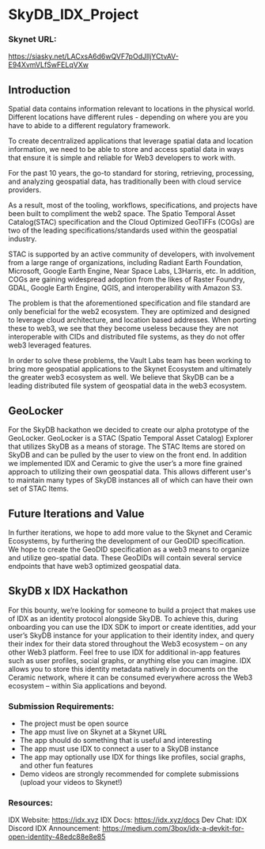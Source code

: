 # SkyDB_IDX_Project

### Skynet URL: 
https://siasky.net/LACxsA6d6wQVF7pOdJlljYCtvAV-E94XvmVLfSwFELqVXw

## Introduction
Spatial data contains information relevant to locations in the physical world. Different locations have different rules - depending on where you are you have to abide to a different regulatory framework.

To create decentralized applications that leverage spatial data and location information, we need to be able to store and access spatial data in ways that ensure it is simple and reliable for Web3 developers to work with. 

For the past 10 years, the go-to standard for storing, retrieving, processing, and analyzing geospatial data, has traditionally been with cloud service providers.

As a result, most of the tooling, workflows, specifications, and projects have been built to compliment the web2 space. The Spatio Temporal Asset Catalog(STAC) specification and the Cloud Optimized GeoTIFFs (COGs) are two of the leading specifications/standards used within the geospatial industry.

STAC is supported by an active community of developers, with involvement from a large range of organizations, including Radiant Earth Foundation, Microsoft, Google Earth Engine, Near Space Labs, L3Harris, etc. In addition, COGs are gaining widespread adoption from the likes of Raster Foundry, GDAL, Google Earth Engine, QGIS, and interoperability with Amazon S3.

The problem is that the aforementioned specification and file standard are only beneficial for the web2 ecosystem. They are optimized and designed to leverage cloud architecture, and location based addresses. When porting these to web3, we see that they become useless because they are not interoperable with CIDs and distributed file systems, as they do not offer web3 leveraged features.

In order to solve these problems, the Vault Labs team has been working to bring more geospatial applications to the Skynet Ecosystem and ultimately the greater web3 ecosystem as well. We believe that SkyDB can be a leading distributed file system of geospatial data in the web3 ecosystem.

## GeoLocker
For the SkyDB hackathon we decided to create our alpha prototype of the GeoLocker. GeoLocker is a STAC (Spatio Temporal Asset Catalog) Explorer that utilizes SkyDB as a means of storage. The STAC Items are stored on SkyDB and can be pulled by the user to view on the front end. In addition we implemented IDX and Ceramic  to give the user’s a more fine grained approach to utilizing their own geospatial data. This allows different user's to maintain many types of SkyDB instances all of which can have their own set of STAC Items. 

## Future Iterations and Value
In further iterations, we hope to add more value to the Skynet and Ceramic Ecosystems, by furthering the development of our GeoDID specification. We hope to create the GeoDID specification as a web3 means to organize and utilize geo-spatial data. These GeoDIDs will contain several service endpoints that have web3 optimized geospatial data. 

## SkyDB x IDX Hackathon 
For this bounty, we’re looking for someone to build a project that makes use of IDX as an identity protocol alongside SkyDB. To achieve this, during onboarding you can use the IDX SDK to import or create identities, add your user’s SkyDB instance for your application to their identity index, and query their index for their data stored throughout the Web3 ecosystem – on any other Web3 platform. Feel free to use IDX for additional in-app features such as user profiles, social graphs, or anything else you can imagine. IDX allows you to store this identity metadata natively in documents on the Ceramic network, where it can be consumed everywhere across the Web3 ecosystem – within Sia applications and beyond.

### Submission Requirements:
- The project must be open source
- The app must live on Skynet at a Skynet URL
- The app should do something that is useful and interesting
- The app must use IDX to connect a user to a SkyDB instance
- The app may optionally use IDX for things like profiles, social graphs, and other fun features
- Demo videos are strongly recommended for complete submissions (upload your videos to Skynet!)

### Resources:
IDX Website: https://idx.xyz 
IDX Docs: https://idx.xyz/docs 
Dev Chat: IDX Discord 
IDX Announcement: https://medium.com/3box/idx-a-devkit-for-open-identity-48edc88e8e85
